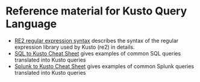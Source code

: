 # Reference material for Kusto Query Language

* [RE2 regular expression syntax](./re2.md) describes the syntax 
  of the regular expression library used by Kusto (re2) in details.
* [SQL to Kusto Cheat Sheet](./sqlcheatsheet.md) gives examples of common SQL queries translated into  Kusto queries 
* [Splunk to Kusto Cheat Sheet](./splunktokusto-cheatsheet.md) gives examples of common Splunk queries translated into  Kusto queries 


